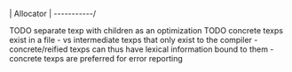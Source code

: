 | Allocator |
\-----------/

TODO separate texp with children as an optimization
TODO concrete texps exist in a file
     - vs intermediate texps that only exist to the compiler
     - concrete/reified texps can thus have lexical information bound to them
     - concrete texps are preferred for error reporting
